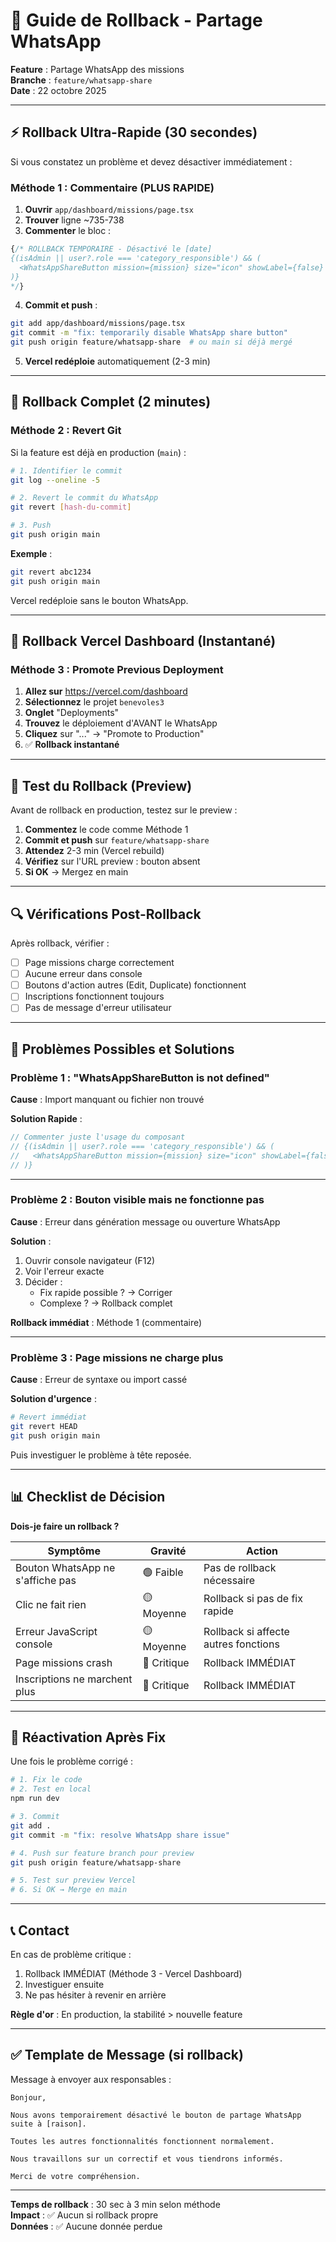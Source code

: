 # 🔄 Guide de Rollback - Partage WhatsApp

**Feature** : Partage WhatsApp des missions  
**Branche** : `feature/whatsapp-share`  
**Date** : 22 octobre 2025

---

## ⚡ Rollback Ultra-Rapide (30 secondes)

Si vous constatez un problème et devez désactiver immédiatement :

### Méthode 1 : Commentaire (PLUS RAPIDE)

1. **Ouvrir** `app/dashboard/missions/page.tsx`
2. **Trouver** ligne ~735-738
3. **Commenter** le bloc :

```typescript
{/* ROLLBACK TEMPORAIRE - Désactivé le [date]
{(isAdmin || user?.role === 'category_responsible') && (
  <WhatsAppShareButton mission={mission} size="icon" showLabel={false} />
)}
*/}
```

4. **Commit et push** :
```bash
git add app/dashboard/missions/page.tsx
git commit -m "fix: temporarily disable WhatsApp share button"
git push origin feature/whatsapp-share  # ou main si déjà mergé
```

5. **Vercel redéploie** automatiquement (2-3 min)

---

## 🔄 Rollback Complet (2 minutes)

### Méthode 2 : Revert Git

Si la feature est déjà en production (`main`) :

```bash
# 1. Identifier le commit
git log --oneline -5

# 2. Revert le commit du WhatsApp
git revert [hash-du-commit]

# 3. Push
git push origin main
```

**Exemple** :
```bash
git revert abc1234
git push origin main
```

Vercel redéploie sans le bouton WhatsApp.

---

## 🏥 Rollback Vercel Dashboard (Instantané)

### Méthode 3 : Promote Previous Deployment

1. **Allez sur** https://vercel.com/dashboard
2. **Sélectionnez** le projet `benevoles3`
3. **Onglet** "Deployments"
4. **Trouvez** le déploiement d'AVANT le WhatsApp
5. **Cliquez** sur "..." → "Promote to Production"
6. ✅ **Rollback instantané**

---

## 🧪 Test du Rollback (Preview)

Avant de rollback en production, testez sur le preview :

1. **Commentez** le code comme Méthode 1
2. **Commit et push** sur `feature/whatsapp-share`
3. **Attendez** 2-3 min (Vercel rebuild)
4. **Vérifiez** sur l'URL preview : bouton absent
5. **Si OK** → Mergez en main

---

## 🔍 Vérifications Post-Rollback

Après rollback, vérifier :

- [ ] Page missions charge correctement
- [ ] Aucune erreur dans console
- [ ] Boutons d'action autres (Edit, Duplicate) fonctionnent
- [ ] Inscriptions fonctionnent toujours
- [ ] Pas de message d'erreur utilisateur

---

## 🐛 Problèmes Possibles et Solutions

### Problème 1 : "WhatsAppShareButton is not defined"

**Cause** : Import manquant ou fichier non trouvé

**Solution Rapide** :
```typescript
// Commenter juste l'usage du composant
// {(isAdmin || user?.role === 'category_responsible') && (
//   <WhatsAppShareButton mission={mission} size="icon" showLabel={false} />
// )}
```

---

### Problème 2 : Bouton visible mais ne fonctionne pas

**Cause** : Erreur dans génération message ou ouverture WhatsApp

**Solution** :
1. Ouvrir console navigateur (F12)
2. Voir l'erreur exacte
3. Décider :
   - Fix rapide possible ? → Corriger
   - Complexe ? → Rollback complet

**Rollback immédiat** : Méthode 1 (commentaire)

---

### Problème 3 : Page missions ne charge plus

**Cause** : Erreur de syntaxe ou import cassé

**Solution d'urgence** :
```bash
# Revert immédiat
git revert HEAD
git push origin main
```

Puis investiguer le problème à tête reposée.

---

## 📊 Checklist de Décision

**Dois-je faire un rollback ?**

| Symptôme | Gravité | Action |
|----------|---------|--------|
| Bouton WhatsApp ne s'affiche pas | 🟢 Faible | Pas de rollback nécessaire |
| Clic ne fait rien | 🟡 Moyenne | Rollback si pas de fix rapide |
| Erreur JavaScript console | 🟡 Moyenne | Rollback si affecte autres fonctions |
| Page missions crash | 🔴 Critique | Rollback IMMÉDIAT |
| Inscriptions ne marchent plus | 🔴 Critique | Rollback IMMÉDIAT |

---

## 🎯 Réactivation Après Fix

Une fois le problème corrigé :

```bash
# 1. Fix le code
# 2. Test en local
npm run dev

# 3. Commit
git add .
git commit -m "fix: resolve WhatsApp share issue"

# 4. Push sur feature branch pour preview
git push origin feature/whatsapp-share

# 5. Test sur preview Vercel
# 6. Si OK → Merge en main
```

---

## 📞 Contact

En cas de problème critique :
1. Rollback IMMÉDIAT (Méthode 3 - Vercel Dashboard)
2. Investiguer ensuite
3. Ne pas hésiter à revenir en arrière

**Règle d'or** : En production, la stabilité > nouvelle feature

---

## ✅ Template de Message (si rollback)

Message à envoyer aux responsables :

```
Bonjour,

Nous avons temporairement désactivé le bouton de partage WhatsApp 
suite à [raison].

Toutes les autres fonctionnalités fonctionnent normalement.

Nous travaillons sur un correctif et vous tiendrons informés.

Merci de votre compréhension.
```

---

**Temps de rollback** : 30 sec à 3 min selon méthode  
**Impact** : ✅ Aucun si rollback propre  
**Données** : ✅ Aucune donnée perdue




